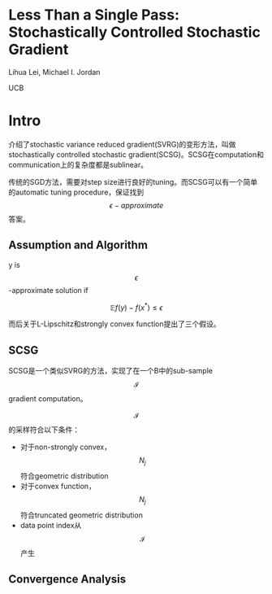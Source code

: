 # Less Than a Single Pass: Stochastically Controlled Stochastic Gradient

Lihua Lei, Michael I. Jordan

UCB

# Intro

介绍了stochastic variance reduced gradient(SVRG)的变形方法，叫做stochastically controlled stochastic gradient(SCSG)。SCSG在computation和communication上的复杂度都是sublinear。

传统的SGD方法，需要对step size进行良好的tuning。而SCSG可以有一个简单的automatic tuning procedure，保证找到$$\epsilon-approximate$$ 答案。

## Assumption and Algorithm

y is $$\epsilon$$-approximate solution if

$$ \mathbb{E} f(y) - f(x^*) \le \epsilon $$

而后关于L-Lipschitz和strongly convex function提出了三个假设。

## SCSG

SCSG是一个类似SVRG的方法，实现了在一个B中的sub-sample $$\mathcal{I}$$ gradient computation。

$$\mathcal{I}$$的采样符合以下条件：

+ 对于non-strongly convex，$$N_j$$符合geometric distribution
+ 对于convex function，$$N_j$$符合truncated geometric distribution
+ data point index从$$\mathcal{I}$$产生

## Convergence Analysis

